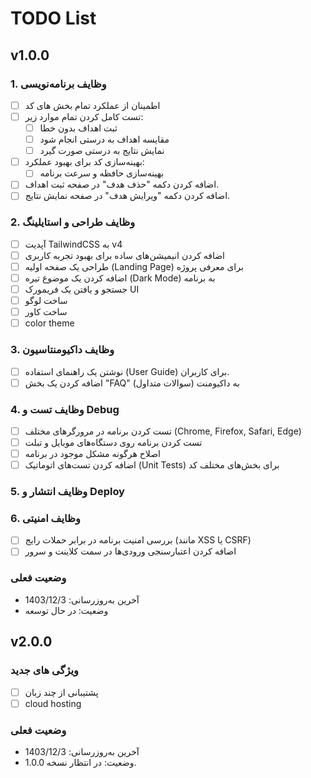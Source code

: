 # TODO List

## v1.0.0

### 1. وظایف برنامه‌نویسی

- [ ] اطمینان از عملکرد تمام بخش های کد
- [ ] تست کامل کردن تمام موارد زیر:
  - [ ] ثبت اهداف بدون خطا
  - [ ] مقایسه اهداف به درستی انجام شود
  - [ ] نمایش نتایج به درستی صورت گیرد
- [ ] بهینه‌سازی کد برای بهبود عملکرد:
  - [ ] بهینه‌سازی حافظه و سرعت برنامه
- [ ] اضافه کردن دکمه "حذف هدف" در صفحه ثبت اهداف.
- [ ] اضافه کردن دکمه "ویرایش هدف" در صفحه نمایش نتایج.

### 2. وظایف طراحی و استایلینگ

- [ ] آپدیت TailwindCSS به v4
- [ ] اضافه کردن انیمیشن‌های ساده برای بهبود تجربه کاربری
- [ ] طراحی یک صفحه اولیه (Landing Page) برای معرفی پروژه
- [ ] اضافه کردن یک موضوع تیره (Dark Mode) به برنامه
- [ ] جستجو و یافتن یک فریمورک UI
- [ ] ساخت لوگو
- [ ] ساخت کاور
- [ ] color theme

### 3. وظایف داکیومنتاسیون

- [ ] نوشتن یک راهنمای استفاده (User Guide) برای کاربران.
- [ ] اضافه کردن یک بخش "FAQ" (سوالات متداول) به داکیومنت

### 4. وظایف تست و Debug

- [ ] تست کردن برنامه در مرورگرهای مختلف (Chrome, Firefox, Safari, Edge)
- [ ] تست کردن برنامه روی دستگاه‌های موبایل و تبلت
- [ ] اصلاح هرگونه مشکل موجود در برنامه
- [ ] اضافه کردن تست‌های اتوماتیک (Unit Tests) برای بخش‌های مختلف کد

### 5. وظایف انتشار و Deploy

### 6. وظایف امنیتی

- [ ] بررسی امنیت برنامه در برابر حملات رایج (مانند XSS یا CSRF)
- [ ] اضافه کردن اعتبارسنجی ورودی‌ها در سمت کلاینت و سرور

### **وضعیت فعلی**

- آخرین به‌روزرسانی: 1403/12/3
- وضعیت: در حال توسعه

## v2.0.0

### ویژگی های جدید

- [ ] پشتیبانی از چند زبان
- [ ] cloud hosting

### **وضعیت فعلی**

- آخرین به‌روزرسانی: 1403/12/3
- وضعیت: در انتظار نسخه 1.0.0.
